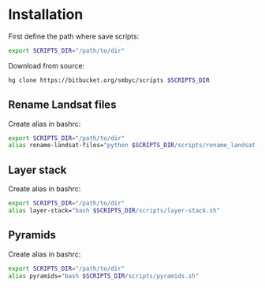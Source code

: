 # Installation

First define the path where save scripts:

```bash
export SCRIPTS_DIR="/path/to/dir"
```

Download from source:

```bash
hg clone https://bitbucket.org/smbyc/scripts $SCRIPTS_DIR
```

## Rename Landsat files

Create alias in bashrc:

```bash
export SCRIPTS_DIR="/path/to/dir"
alias rename-landsat-files="python $SCRIPTS_DIR/scripts/rename_landsat_files.py"
```

## Layer stack

Create alias in bashrc:

```bash
export SCRIPTS_DIR="/path/to/dir"
alias layer-stack="bash $SCRIPTS_DIR/scripts/layer-stack.sh"
```

## Pyramids

Create alias in bashrc:

```bash
export SCRIPTS_DIR="/path/to/dir"
alias pyramids="bash $SCRIPTS_DIR/scripts/pyramids.sh"
```
